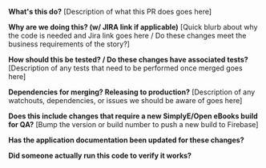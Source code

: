 **What's this do?**
[Description of what this PR does goes here]

**Why are we doing this? (w/ JIRA link if applicable)**
[Quick blurb about why the code is needed and Jira link goes here / Do these changes meet the business requirements of the story?]

**How should this be tested? / Do these changes have associated tests?**
[Description of any tests that need to be performed once merged goes here]

**Dependencies for merging? Releasing to production?**
[Description of any watchouts, dependencies, or issues we should be aware of goes here]

**Does this include changes that require a new SimplyE/Open eBooks build for QA?**
[Bump the version or build number to push a new build to Firebase]

**Has the application documentation been updated for these changes?**

**Did someone actually run this code to verify it works?**

